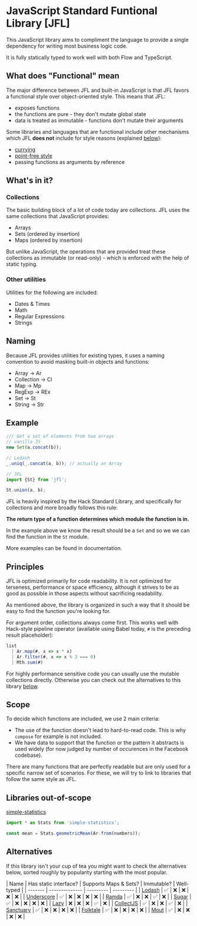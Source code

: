 # JavaScript Standard Funtional Library [JFL]

This JavaScript library aims to compliment the language to provide a single dependency for writing most business logic code.

It is fully statically typed to work well with both Flow and TypeScript.

## What does "Functional" mean

The major difference between JFL and built-in JavaScript is that JFL favors a functional style over object-oriented style. This means that JFL:

- exposes functions
- the functions are pure - they don't mutate global state
- data is treated as immutable - functions don't mutate their arguments

Some libraries and languages that are functional include other mechanisms which JFL **does not** include for style reasons (explained [below](#principles)):

- [currying](https://en.wikipedia.org/wiki/Currying)
- [point-free style](https://en.wikipedia.org/wiki/Tacit_programming)
- passing functions as arguments by reference

## What's in it?

### Collections

The basic building block of a lot of code today are collections. JFL uses the same collections that JavaScript provides:

- Arrays
- Sets (ordered by insertion)
- Maps (ordered by insertion)

But unlike JavaScript, the operations that are provided treat these collections as immutable (or read-only) - which is enforced with the help of static typing.

### Other utilities

Utilities for the following are included:

- Dates & Times
- Math
- Regular Expressions
- Strings

## Naming

Because JFL provides utilities for existing types, it uses a naming convention to avoid masking built-in objects and functions:

- Array → Ar
- Collection → Cl
- Map → Mp
- RegExp → REx
- Set → St
- String → Str

## Example

```js
/// Get a set of elements from two arrays
// vanilla JS
new Set(a.concat(b));

// Lodash
_.uniq(_.concat(a, b)); // actually an Array

// JFL
import {St} from 'jfl';

St.union(a, b);
```

JFL is heavily inspired by the Hack Standard Library, and specifically for collections and more broadly follows this rule:

**The return type of a function determines which module the function is in.**

In the example above we know the result should be a `Set` and so we we can find the function in the `St` module.

More examples can be found in documentation.

## Principles

JFL is optimized primarily for code readability. It is not optimized for terseness, performance or space efficiency, although it strives to be as good as possible in those aspects without sacrificing readability.

As mentioned above, the library is organized in such a way that it should be easy to find the function you're looking for.

For argument order, collections always come first. This works well with Hack-style pipeline operator (available using Babel today, `#` is the preceding result placeholder):

```js
list
  | Ar.map(#, x => x * x)
  | Ar.filter(#, x => x % 3 === 0)
  | Mth.sum(#)
```

For highly performance sensitive code you can usually use the mutable collections directly. Otherwise you can check out the alternatives to this library [below]([#alternatives]).

## Scope

To decide which functions are included, we use 2 main criteria:

- The use of the function doesn't lead to hard-to-read code. This is why `compose` for example is not included.
- We have data to support that the function or the pattern it abstracts is used widely (for now judged by number of occurences in the Facebook codebase).

There are many functions that are perfectly readable but are only used for a specific narrow set of scenarios. For these, we will try to link to libraries that follow the same style as JFL.

## Libraries out-of-scope

[simple-statistics](https://simplestatistics.org/)

```js
import * as Stats from 'simple-statistics';

const mean = Stats.geometricMean(Ar.from(numbers));
```

## Alternatives

If this library isn't your cup of tea you might want to check the alternatives below, sorted roughly by popularity starting with the most popular.

<!-- prettier-ignore -->
| Name |  Has static interface? | Supports Maps & Sets? | Immutable? | Well-typed |
| ------- | -------------- | --------- | --------- |
| [Lodash](https://lodash.com/)           | ✅ | ❌ | ❌ | ❌ | ❌ |
| [Underscore](https://underscorejs.org/) | ✅ | ❌ | ❌ | ❌ | ❌ |
| [Ramda](https://ramdajs.com/)           | ✅ | ❌ | ❌ | ✅ | ❌ |
| [Sugar](https://sugarjs.com/)           | ✅ | ❌ | ❌ | ❌ | ❌ |
| [Lazy](http://danieltao.com/lazy.js)    | ❌ | ❌ | ❌ | ✅ | ❌ |
| [CollectJS](https://collect.js.org/)    | ✅ | ❌ | ❌ | ✅ | ❌ |
| [Sanctuary](https://sanctuary.js.org/)  | ✅ | ❌ | ❌ | ❌ | ❌ |
| [Folktale](https://folktale.origamitower.com/)  | ✅ | ❌ | ❌ | ❌ | ❌ |
| [Mout](http://moutjs.com/)              | ✅ | ❌ | ❌ | ❌ | ❌ |
